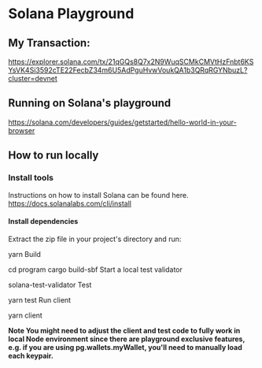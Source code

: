 # Solana Playground

## My Transaction:
https://explorer.solana.com/tx/21qGQs8Q7x2N9WuqSCMkCMVtHzFnbt6KSYsVK4Si3592cTE22FecbZ34m6U5AdPguHvwVoukQA1b3QRqRGYNbuzL?cluster=devnet

## Running on Solana's playground
https://solana.com/developers/guides/getstarted/hello-world-in-your-browser

## How to run locally
### Install tools
Instructions on how to install Solana can be found here.
https://docs.solanalabs.com/cli/install

#### Install dependencies
Extract the zip file in your project's directory and run:


yarn
Build

cd program
cargo build-sbf
Start a local test validator

solana-test-validator
Test

yarn test
Run client

yarn client

**Note You might need to adjust the client and test code to fully work in local Node environment since there are playground exclusive features, e.g. if you are using pg.wallets.myWallet, you'll need to manually load each keypair.**